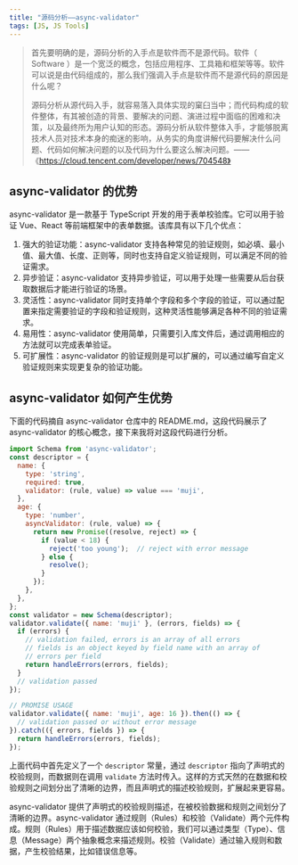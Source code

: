 ```yaml
---
title: "源码分析——async-validator"
tags: [JS, JS Tools]
---
```


> 首先要明确的是，源码分析的入手点是软件而不是源代码。软件（ Software ）是一个宽泛的概念，包括应用程序、工具箱和框架等等。软件可以说是由代码组成的，那么我们强调入手点是软件而不是源代码的原因是什么呢？
>
> 源码分析从源代码入手，就容易落入具体实现的窠臼当中；而代码构成的软件整体，有其被创造的背景、要解决的问题、演进过程中面临的困难和决策，以及最终所为用户认知的形态。源码分析从软件整体入手，才能够脱离技术人员对技术本身的痴迷的影响，从务实的角度讲解代码要解决什么问题、代码如何解决问题的以及代码为什么要这么解决问题。——《https://cloud.tencent.com/developer/news/704548》

## async-validator 的优势
async-validator 是一款基于 TypeScript 开发的用于表单校验库。它可以用于验证 Vue、React 等前端框架中的表单数据。该库具有以下几个优点： 
1. 强大的验证功能：async-validator 支持各种常见的验证规则，如必填、最小值、最大值、长度、正则等，同时也支持自定义验证规则，可以满足不同的验证需求。
2. 异步验证：async-validator 支持异步验证，可以用于处理一些需要从后台获取数据后才能进行验证的场景。 
3. 灵活性：async-validator 同时支持单个字段和多个字段的验证，可以通过配置来指定需要验证的字段和验证规则，这种灵活性能够满足各种不同的验证需求。 
4. 易用性：async-validator 使用简单，只需要引入库文件后，通过调用相应的方法就可以完成表单验证。 
5. 可扩展性：async-validator 的验证规则是可以扩展的，可以通过编写自定义验证规则来实现更复杂的验证功能。
## async-validator 如何产生优势
下面的代码摘自 async-validator 仓库中的 README.md，这段代码展示了 async-validator 的核心概念，接下来我将对这段代码进行分析。

```js
import Schema from 'async-validator';
const descriptor = {
  name: {
    type: 'string',
    required: true,
    validator: (rule, value) => value === 'muji',
  },
  age: {
    type: 'number',
    asyncValidator: (rule, value) => {
      return new Promise((resolve, reject) => {
        if (value < 18) {
          reject('too young');  // reject with error message
        } else {
          resolve();
        }
      });
    },
  },
};
const validator = new Schema(descriptor);
validator.validate({ name: 'muji' }, (errors, fields) => {
  if (errors) {
    // validation failed, errors is an array of all errors
    // fields is an object keyed by field name with an array of
    // errors per field
    return handleErrors(errors, fields);
  }
  // validation passed
});

// PROMISE USAGE
validator.validate({ name: 'muji', age: 16 }).then(() => {
  // validation passed or without error message
}).catch(({ errors, fields }) => {
  return handleErrors(errors, fields);
});
```

上面代码中首先定义了一个 `descriptor` 常量，通过 `descriptor` 指向了声明式的校验规则，而数据则在调用 `validate` 方法时传入。这样的方式天然的在数据和校验规则之间划分出了清晰的边界，而且声明式的描述校验规则，扩展起来更容易。

async-validator 提供了声明式的校验规则描述，在被校验数据和规则之间划分了清晰的边界。async-validator 通过规则（Rules）和校验（Validate）两个元件构成。规则（Rules）用于描述数据应该如何校验，我们可以通过类型（Type）、信息（Message）两个抽象概念来描述规则。校验（Validate）通过输入规则和数据，产生校验结果，比如错误信息等。
